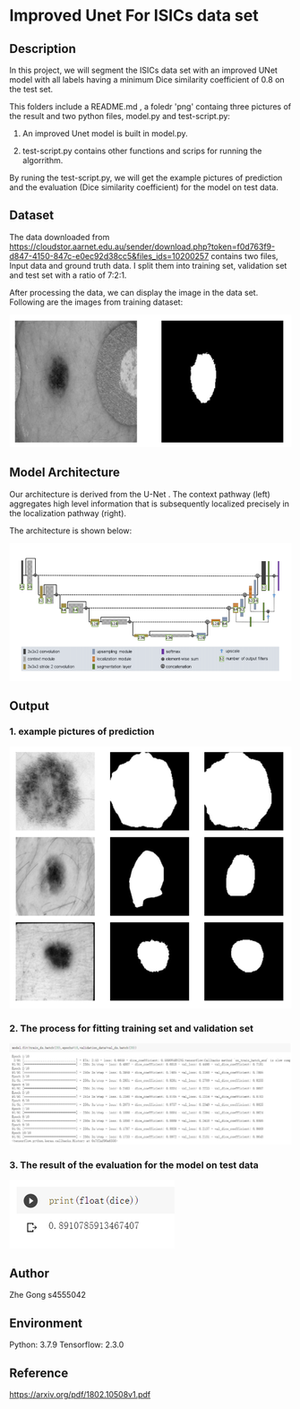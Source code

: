 Improved Unet For ISICs data set
========================================================================================================================================
Description
----------------------------------------------------------------------------------------------------------------------------------------

In this project, we will segment the ISICs data set with an improved UNet model with all labels having a minimum Dice similarity coefficient of 0.8 on the test set.

This folders include a README.md , a foledr 'png' containg three pictures of the result and two python files, model.py and test-script.py: 

1. An improved Unet model is built in model.py. 

2. test-script.py contains other functions and scrips for running the algorrithm.

By runing the test-script.py, we will get the example pictures of prediction and the evaluation (Dice similarity coefficient) for the model on test data. 

Dataset
----------------------------------------------------------------------------------------------------------------------------------------

The data downloaded from <https://cloudstor.aarnet.edu.au/sender/download.php?token=f0d763f9-d847-4150-847c-e0ec92d38cc5&files_ids=10200257> contains two files, Input data and ground truth data. I split them into training set, validation set and test set with a ratio of 7:2:1.

After processing the data, we can display the image in the data set. Following are the images from training dataset:

![Architecture](png/img4.png)

Model Architecture
----------------------------------------------------------------------------------------------------------------------------------------
Our architecture is derived from the U-Net . The context pathway (left) aggregates high level information that is subsequently localized precisely in the localization pathway (right). 

The architecture is shown below:

![Architecture](png/Architecture.png)

Output
----------------------------------------------------------------------------------------------------------------------------------------
### 1. example pictures of prediction

![Getting Started](png/img.png)

### 2. The process for fitting training set and validation set

![Getting Started](png/img2.png)

### 3. The result of the evaluation for the model on test data

![Getting Started](png/img3.png)



Author
----------------------------------------------------------------------------------------------------------------------------------------
Zhe Gong  s4555042

Environment
----------------------------------------------------------------------------------------------------------------------------------------
Python: 3.7.9
Tensorflow: 2.3.0

Reference
----------------------------------------------------------------------------------------------------------------------------------------
<https://arxiv.org/pdf/1802.10508v1.pdf>